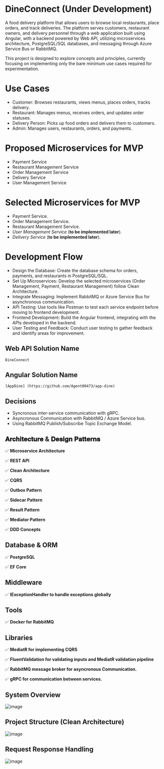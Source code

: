 # DineConnect (Under Development)
A food delivery platform that allows users to browse local restaurants, place orders, and track deliveries. The platform serves customers, restaurant owners, and delivery personnel through a web application built using Angular, with a backend powered by Web API, utilizing microservices architecture, PostgreSQL/SQL databases, and messaging through Azure Service Bus or RabbitMQ.

This project is designed to explore concepts and principles, currently focusing on implementing only the bare minimum use cases required for experimentation.

# Use Cases
  * Customer: Browses restaurants, views menus, places orders, tracks delivery.
  * Restaurant: Manages menus, receives orders, and updates order statuses.
  * Delivery Person: Picks up food orders and delivers them to customers.
  * Admin: Manages users, restaurants, orders, and payments.
# Proposed Microservices for MVP
  * Payment Service
  * Restaurant Management Service
  * Order Management Service
  * Delivery Service
  * User Management Service
# Selected Microservices for MVP
  * Payment Service.
  * Order Management Service.
  * Restaurant Management Service.
  * _User Management Service_ (**to be implemented later**).
  * _Delivery Service_ (**to be implemented later**).
# Development Flow
  * Design the Database: Create the database schema for orders, payments, and restaurants in PostgreSQL/SQL.
  * Set Up Microservices: Develop the selected microservices (Order Management, Payment, Restaurant Management) follow Clean Architecture.
  * Integrate Messaging: Implement RabbitMQ or Azure Service Bus for asynchronous communication.
  * API Testing: Use tools like Postman to test each service endpoint before moving to frontend development.
  * Frontend Development: Build the Angular frontend, integrating with the APIs developed in the backend.
  * User Testing and Feedback: Conduct user testing to gather feedback and identify areas for improvement.

## Web API Solution Name
    DineConnect
## Angular Solution Name
    [AppDine] (https://github.com/Agent00473/app-dine)
## Decisions
   * Syncronous inter-service communication with gRPC.
   * Asyncronous Communication with RabbitMQ / Azure Service bus.
   * Using RabbitMQ Publish/Subscribe Topic Exchange Model.

## 𝐀𝐫𝐜𝐡𝐢𝐭𝐞𝐜𝐭𝐮𝐫𝐞 & 𝐃𝐞𝐬𝐢𝐠𝐧 𝐏𝐚𝐭𝐭𝐞𝐫𝐧𝐬

  ✅ **Microservice Architecture**
  
  ✅ **REST API**
  
  ✅ **Clean Architecture**
  
  ✅ **CQRS**
  
  ✅ **Outbox Pattern**
  
  ✅ **Sidecar Pattern**
  
  ✅ **Result Pattern**
  
  ✅ **Mediator Pattern**
  
  ✅ **DDD Concepts**

## Database & ORM

  ✅ **PostgreSQL**

  ✅ **EF Core**

## Middleware
  
  ✅ **IExceptionHandler to handle exceptions globally**

## Tools

  ✅ **Docker for RabbitMQ**

## Libraries

  ✅ **MediatR for implementing CQRS**

  ✅ **FluentValidation for validating inputs and MediatR validation pipeline**

  ✅ **RabbitMQ message broker for asyncronous Communication.**

  ✅ **gRPC for communication between services.**
  

## System Overview
![image](https://github.com/user-attachments/assets/eb5c59f3-b73b-4348-a60e-c5156f90f927)

## Project Structure (Clean Architecture)
![image](https://github.com/user-attachments/assets/81efc361-100c-406b-9e46-7938f9559482)

## Request Response Handling
![image](https://github.com/user-attachments/assets/7e011266-51bc-4ac0-a105-2131c891c954)




